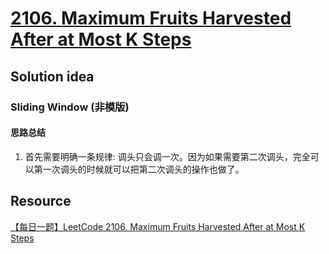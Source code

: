 # [2106. Maximum Fruits Harvested After at Most K Steps](https://leetcode.com/problems/maximum-fruits-harvested-after-at-most-k-steps/description/)

## Solution idea
### Sliding Window (非模版)
#### 思路总结
1. 首先需要明确一条规律: 调头只会调一次。因为如果需要第二次调头，完全可以第一次调头的时候就可以把第二次调头的操作也做了。


## Resource
[【每日一题】LeetCode 2106. Maximum Fruits Harvested After at Most K Steps](https://www.youtube.com/watch?v=X3Mp8SAU9gI&ab_channel=HuifengGuan)